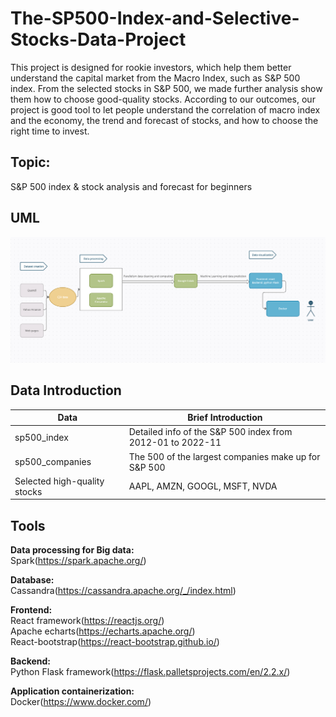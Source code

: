 # The-SP500-Index-and-Selective-Stocks-Data-Project
This project is designed for rookie investors, which help them better understand the capital market from the Macro Index, such as S&P 500 index. From the selected stocks in S&P 500, we made further analysis show them how to choose good-quality stocks. According to our outcomes, our project is good tool to let people understand the correlation of macro index and the economy, the trend and forecast of stocks, and how to choose the right time to invest.


## Topic:   
S&P 500 index & stock analysis and forecast for beginners

## UML
![alt text](UML.jpg)

## Data Introduction
|  Data   | Brief Introduction  |
|  ----  | ----  |
| sp500_index  | Detailed info of the S&P 500 index from 2012-01 to 2022-11 |
| sp500_companies | The 500 of the largest companies make up for S&P 500 |
| Selected high-quality stocks | AAPL, AMZN, GOOGL, MSFT, NVDA|

## Tools
**Data processing for Big data:**\
Spark(https://spark.apache.org/) 

**Database:**\
Cassandra(https://cassandra.apache.org/_/index.html)

**Frontend:** \
React framework(https://reactjs.org/)  
Apache echarts(https://echarts.apache.org/)  
React-bootstrap(https://react-bootstrap.github.io/)  

**Backend:**\
Python Flask framework(https://flask.palletsprojects.com/en/2.2.x/)

**Application containerization:**\
Docker(https://www.docker.com/)
 
